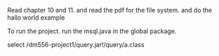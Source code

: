 Read chapter 10 and 11. and read the pdf for the file system. and do the hallo world example


To run the project. run the msql.java in the global package.


select 
/dm556-project1/query.jar!/query/a.class
